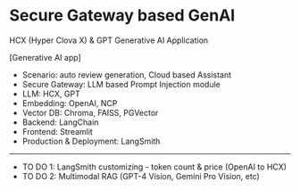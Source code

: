 # Secure Gateway based GenAI
HCX (Hyper Clova X) & GPT Generative AI Application

[Generative AI app]
- Scenario: auto review generation, Cloud based Assistant
- Secure Gateway: LLM based Prompt Injection module
- LLM: HCX, GPT
- Embedding: OpenAI, NCP
- Vector DB: Chroma, FAISS, PGVector
- Backend: LangChain
- Frontend: Streamlit
- Production & Deployment: LangSmith
-----
- TO DO 1: LangSmith customizing - token count & price (OpenAI to HCX)
- TO DO 2: Multimodal RAG (GPT-4 Vision, Gemini Pro Vision, etc)
